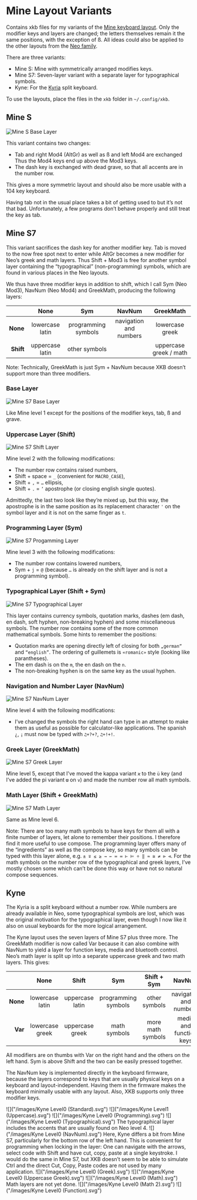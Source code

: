 # Mine Layout Variants

Contains xkb files for my variants of the [Mine keyboard layout](https://neo-layout.org/Layouts/mine).
Only the modifier keys and layers are changed;
the letters themselves remain it the same positions, with the exception of ß.
All ideas could also be applied to the other layouts from the [Neo family](https://neo-layout.org/Layouts/).

There are three variants:

 - Mine S: Mine with symmetrically arranged modifies keys.
 - Mine S7: Seven-layer variant with a separate layer for typographical symbols.
 - Kyne: For the [Kyria](https://splitkb.com/) split keyboard.

To use the layouts, place the files in the `xkb` folder in `~/.config/xkb`.

## Mine S

![Mine S Base Layer](/images/Mine-S%20Level0%20(Standard).svg)

This variant contains two changes:
- Tab and right Mod4 (AltGr) as well as ß and left Mod4 are exchanged
  Thus the Mod4 keys end up above the Mod3 keys.
- The dash key is exchanged with dead grave, so that all accents are in the number row.

This gives a more symmetric layout and should also be more usable with a 104 key keyboard.

Having tab not in the usual place takes a bit of getting used to but it’s
not that bad.
Unfortunately, a few programs don’t behave properly and still treat the
key as tab.

## Mine S7

This variant sacrifices the dash key for another modifier key.
Tab is moved to the now free spot next to enter while AltGr becomes a new
modifier for Neo’s greek and math layers.
Thus Shift + Mod3 is free for another symbol
layer containing the “typographical” (non-programming) symbols,
which are found in various places in the Neo layouts.

We thus have three modifier keys in addition to shift,
which I call Sym (Neo Mod3), NavNum (Neo Mod4) and GreekMath,
producing the following layers:

|           |     None        |         Sym         |          NavNum        |        GreekMath       |
|----------:|:---------------:|:-------------------:|:----------------------:|:----------------------:|
| **None**  | lowercase latin | programming symbols | navigation and numbers | lowercase greek        |
| **Shift** | uppercase latin |    other symbols    |                        | uppercase greek / math |

Note: Technically, GreekMath is just Sym + NavNum because XKB doesn’t
support more than three modifiers.

### Base Layer

![Mine S7 Base Layer](/images/Mine-S7%20Level0%20(Standard).svg)

Like Mine level 1 except for the positions of the modifier keys, tab, ß
and grave.

### Uppercase Layer (Shift)

![Mine S7 Shift Layer](/images/Mine-S7%20Level1%20(Uppercase).svg)
 
Mine level 2 with the following modifications:
 - The number row contains raised numbers,
 - Shift + space = `_` (convenient for `MACRO_CASE`),
 - Shift + `,` = `…` ellipsis,
 - Shift + `.` = `’` apostrophe (or closing english single quotes).

 Admittedly, the last two look like they’re mixed up, but this way,
 the apostrophe is in the same position as its replacement character `'` on
 the symbol layer and it is not on the same finger as `t`.

### Programming Layer (Sym)

![Mine S7 Progamming Layer](/images/Mine-S7%20Level2%20(Symbols).svg)

Mine level 3 with the following modifications:
 - The number row contains lowered numbers,
 - Sym + `j` = `@` (because `…` is already on the shift layer and is not a programming symbol).

### Typographical Layer (Shift + Sym)

![Mine S7 Typographical Layer](/images/Mine-S7%20Level3%20(More%20Symbols).svg)

This layer contains currency symbols, quotation marks, 
dashes (em dash, en dash, soft hyphen, non-breaking hyphen)
and some miscellaneous symbols.
The number row contains some of the more common mathematical symbols.
Some hints to remember the positions:
 - Quotation marks are opening directly left of closing for both `„german“` and `“english”`.
   The ordering of guillemets is `«romanic»` style (looking like parantheses).
 - The em dash is on the `m`, the en dash on the `n`.
 - The non-breaking hyphen is on the same key as the usual hyphen.

### Navigation and Number Layer (NavNum)

![Mine S7 NavNum Layer](/images/Mine-S7%20Level4%20(NavNum).svg)

Mine level 4 with the following modifications:
 - I’ve changed the symbols the right hand can type in an attempt to
 make them as useful as possible for calculator-like applications.
 The spanish `¿`, `¡` must now be typed with `♫+?+?`, `♫+!+!`.

### Greek Layer (GreekMath)

![Mine S7 Greek Layer](/images/Mine-S7%20Level6%20(Greek).svg)

Mine level 5, except that I’ve moved the kappa variant `ϰ` to the `ü` key
(and I’ve added the pi variant `ϖ` on `v`)
and made the number row all math symbols.

### Math Layer (Shift + GreekMath)

![Mine S7 Math Layer](/images/Mine-S7%20Level7%20(Math).svg)

Same as Mine level 6.

Note: There are too many math symbols to have keys for them all
with a finite number of layers, let alone to remember their positions.
I therefore find it more useful to use compose.
The programming layer offers many of the “ingredients” as well as the
compose key, so many symbols can be typed with this layer alone, e.g.
`± ∓ ≤ ≥ → ← ≔ ≕ ⊢ ⊨ ÷ ‖ ≈ ≅ ≠ ⊳ ⊲`.
For the math symbols on the number row of the typographical and greek
layers, I’ve mostly chosen some which can’t be done this way
or have not so natural compose sequences.

## Kyne

The Kyria is a split keyboard without a number row.
While numbers are already available in Neo,
some typographical symbols are lost,
which was the original motivation for the typographical layer,
even though I now like it also on usual keyboards for the
more logical arrangement.

The Kyne layout uses the seven layers of Mine S7 plus three more.
The GreekMath modifier is now called Var because it can also combine
with NavNum to yield a layer for function keys, media and bluetooth
control.
Neo’s math layer is split up into a separate uppercase greek and two
math layers.
This gives:

|          |     None        |       Shift     |         Sym         |     Shift + Sym     |        NavNum           |
|---------:|:---------------:|:---------------:|:-------------------:|:-------------------:|:-----------------------:|
| **None** | lowercase latin | uppercase latin | programming symbols |    other symbols    | navigation and numbers  |
| **Var**  | lowercase greek | uppercase greek |    math symbols     |  more math symbols  | media and function keys |

All modifiers are on thumbs with Var on the right hand and the others on the left hand.
Sym is above Shift and the two can be easily pressed together.

The NavNum key is implemented directly in the keyboard firmware,
because the layers correspond to keys that are usually physical keys on a keyboard and layout-independent.
Having them in the firmware makes the keyboard minimally usable with any layout.
Also, XKB supports only three modifier keys.

![]("/images/Kyne Level0 (Standard).svg")
![]("/images/Kyne Level1 (Uppercase).svg")
![]("/images/Kyne Level0 (Programming).svg")
![]("/images/Kyne Level0 (Typographical).svg")
The typographical layer includes the accents that are usually found on Neo level 4.
![]("/images/Kyne Level0 (NavNum).svg")
Here, Kyne differs a bit from Mine S7, particularly for the bottom row of the left hand.
This is convenient for programming when locking in the layer:
One can navigate with the arrows, select code with Shift and have cut, copy, paste at
a single keystroke.
I would do the same in Mine S7, but XKB doesn’t seem to be able to simulate Ctrl
and the direct Cut, Copy, Paste codes are not used by many application.
![]("/images/Kyne Level0 (Greek).svg")
![]("/images/Kyne Level0 (Uppercase Greek).svg")
![]("/images/Kyne Level0 (Math).svg")
Math layers are not yet done.
![]("/images/Kyne Level0 (Math 2).svg")
![]("/images/Kyne Level0 (Function).svg")

